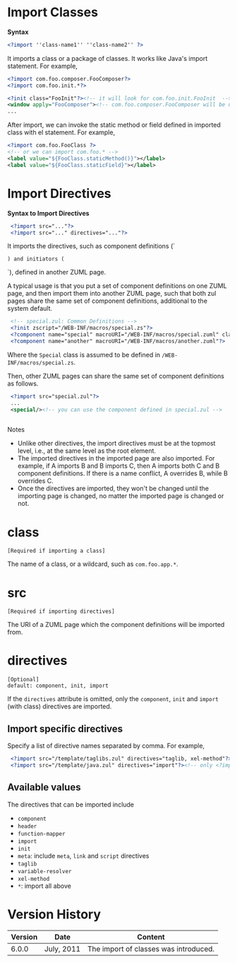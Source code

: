 # Import Classes

**Syntax**

```xml
<?import ''class-name1'' ''class-name2'' ?>
```

It imports a class or a package of classes. It works like Java's import
statement. For example,

```xml
<?import com.foo.composer.FooComposer?>
<?import com.foo.init.*?>

<?init class="FooInit"?><!-- it will look for com.foo.init.FooInit  -->
<window apply="FooComposer"><!-- com.foo.composer.FooComposer will be used -->
...
```

After import, we can invoke the static method or field defined in
imported class with el statement. For example,

```xml
<?import com.foo.FooClass ?>
<!-- or we can import com.foo.* -->
<label value="${FooClass.staticMethod()}"></label>
<label value="${FooClass.staticField}"></label>
```

# Import Directives

**Syntax to Import Directives**

```xml
 <?import src="..."?>
 <?import src="..." directives="..."?>
```

It imports the directives, such as component definitions (`

<?component?>

`) and initiators (`

<?init?>

`), defined in another ZUML page.

A typical usage is that you put a set of component definitions on one
ZUML page, and then import them into another ZUML page, such that both
zul pages share the same set of component definitions, additional to the
system default.

```xml
 <!-- special.zul: Common Definitions -->
 <?init zscript="/WEB-INF/macros/special.zs"?>
 <?component name="special" macroURI="/WEB-INF/macros/special.zuml" class="Special"?>
 <?component name="another" macroURI="/WEB-INF/macros/another.zuml"?>
```

Where the `Special` class is assumed to be defined in
`/WEB-INF/macros/special.zs`.

Then, other ZUML pages can share the same set of component definitions
as follows.

```xml
 <?import src="special.zul"?>
 ...
 <special/><!-- you can use the component defined in special.zul -->
 
```

Notes

- Unlike other directives, the import directives must be at the topmost
  level, i.e., at the same level as the root element.
- The imported directives in the imported page are also imported. For
  example, if A imports B and B imports C, then A imports both C and B
  component definitions. If there is a name conflict, A overrides B,
  while B overrides C.
- Once the directives are imported, they won't be changed until the
  importing page is changed, no matter the imported page is changed or
  not.

# class

`[Required if importing a class]`

The name of a class, or a wildcard, such as `com.foo.app.*`.

# src

`[Required if importing directives]`

The URI of a ZUML page which the component definitions will be imported
from.

# directives

`[Optional]`  
`default: component, init, import`

If the `directives` attribute is omitted, only the `component`, `init`
and `import` (with class) directives are imported.

## Import specific directives

Specify a list of directive names separated by comma. For example,

```xml
 <?import src="/template/taglibs.zul" directives="taglib, xel-method"?>
 <?import src="/template/java.zul" directives="import"?><!-- only <?import class="..."?> -->
```

## Available values

The directives that can be imported include

- `component`
- `header`
- `function-mapper`
- `import`
- `init`
- `meta`: include `meta`, `link` and `script` directives
- `taglib`
- `variable-resolver`
- `xel-method`
- `*`: import all above

# Version History

| Version | Date       | Content                               |
|---------|------------|---------------------------------------|
| 6.0.0   | July, 2011 | The import of classes was introduced. |
